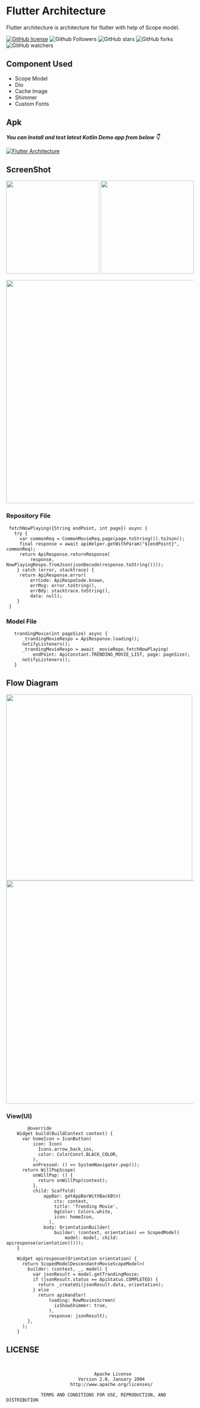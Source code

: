 # Flutter Architecture

Flutter architecture is architecture for flutter with help of Scope model.

[![GitHub license](https://img.shields.io/badge/License-Apache-blue.svg)](LICENSE)
![Github Followers](https://img.shields.io/github/followers/webaddicted?label=Follow&style=social)
![GitHub stars](https://img.shields.io/github/stars/webaddicted/Flutter-Movies4U?style=social)
![GitHub forks](https://img.shields.io/github/forks/webaddicted/Flutter-Movies4U?style=social)
![GitHub watchers](https://img.shields.io/github/watchers/webaddicted/Flutter-Movies4U?style=social)

## Component Used

  * Scope Model
  * Dio
  * Cache Image
  * Shimmer
  * Custom Fonts
  
## Apk

***You can Install and test latest Kotlin Demo app from below 👇***

[![Flutter Architecture](https://img.shields.io/badge/Flutter%20-Architecture-brightgreen.svg?style=for-the-badge&logo=android)](https://github.com/webaddicted/Flutter-architecture/tree/master/apk/flutterarch.apk)


## ScreenShot

<img src="screenshot/home.jpg" width="250">    <img src="screenshot/arch.gif" width="250">

 <img src="screenshot/home_land.jpg" width="600">

### Repository File

     fetchNowPlaying({String endPoint, int page}) async {
       try {
         var commonReq = CommonMovieReq.page(page.toString()).toJson();
         final response = await apiHelper.getWithParam("${endPoint}", commonReq);
         return ApiResponse.returnResponse(
             response, NowPlayingRespo.fromJson(jsonDecode(response.toString())));
        } catch (error, stacktrace) {
         return ApiResponse.error(
             errCode: ApiRespoCode.known,
             errMsg: error.toString(),
             errBdy: stacktrace.toString(),
             data: null);
        }
     }
    
### Model File

       trandingMovie(int pageSize) async {
          _trandingMovieRespo = ApiResponse.loading();
          notifyListeners();
          _trandingMovieRespo = await _movieRepo.fetchNowPlaying(
              endPoint: ApiConstant.TRENDING_MOVIE_LIST, page: pageSize);
          notifyListeners();
       }
 ## Flow Diagram
 
 
<img src="screenshot/arch.png" height="500">


<img src="screenshot/scope.png" height="600">
   
   
   
### View(UI)
            @override
        Widget build(BuildContext context) {
          var homeIcon = IconButton(
              icon: Icon(
                Icons.arrow_back_ios,
                color: ColorConst.BLACK_COLOR,
              ),
              onPressed: () => SystemNavigator.pop());
          return WillPopScope(
              onWillPop: () {
                return onWillPop(context);
              },
              child: Scaffold(
                  appBar: getAppBarWithBackBtn(
                      ctx: context,
                      title: 'Trending Movie',
                      bgColor: Colors.white,
                      icon: homeIcon,
                    ),
                  body: OrientationBuilder(
                      builder: (context, orientation) => ScopedModel(
                          model: model, child: apiresponse(orientation)))));
        }

        Widget apiresponse(Orientation orientation) {
          return ScopedModelDescendant<MovieScopeModel>(
            builder: (context, _, model) {
              var jsonResult = model.getTrandingMovie;
              if (jsonResult.status == ApiStatus.COMPLETED) {
                return _createUi(jsonResult.data, orientation);
              } else
                return apiHandler(
                    loading: RowMoviesScreen(
                      isShowShimmer: true,
                    ),
                    response: jsonResult);
            },
          );
        }


        
## LICENSE
```


                                 Apache License
                           Version 2.0, January 2004
                        http://www.apache.org/licenses/

             TERMS AND CONDITIONS FOR USE, REPRODUCTION, AND DISTRIBUTION

```


